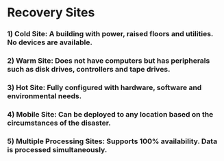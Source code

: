 # Recovery Sites 

### 1) Cold Site: A building with power, raised floors and utilities. No devices are available.

### 2) Warm Site: Does not have computers but has peripherals such as disk drives, controllers and tape drives.

### 3) Hot Site: Fully configured with hardware, software and environmental needs.

### 4) Mobile Site: Can be deployed to any location based on the circumstances of the disaster.

### 5) Multiple Processing Sites: Supports 100% availability. Data is processed simultaneously.
